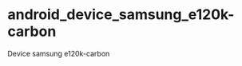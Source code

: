 android_device_samsung_e120k-carbon
===================================

Device samsung e120k-carbon
